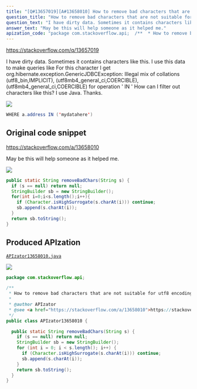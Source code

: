 ```yaml
---
title: "[Q#13657019][A#13658010] How to remove bad characters that are not suitable for utf8 encoding in MySQL?"
question_title: "How to remove bad characters that are not suitable for utf8 encoding in MySQL?"
question_text: "I have dirty data. Sometimes it contains characters like this. I use this data to make queries like For this character I get org.hibernate.exception.GenericJDBCException: Illegal mix of collations (utf8_bin,IMPLICIT), (utf8mb4_general_ci,COERCIBLE), (utf8mb4_general_ci,COERCIBLE) for operation ' IN ' How can I filter out characters like this? I use Java. Thanks."
answer_text: "May be this will help someone as it helped me."
apization_code: "package com.stackoverflow.api;  /**  * How to remove bad characters that are not suitable for utf8 encoding in MySQL?  *  * @author APIzator  * @see <a href=\"https://stackoverflow.com/a/13658010\">https://stackoverflow.com/a/13658010</a>  */ public class APIzator13658010 {    public static String removeBadChars(String s) {     if (s == null) return null;     StringBuilder sb = new StringBuilder();     for (int i = 0; i < s.length(); i++) {       if (Character.isHighSurrogate(s.charAt(i))) continue;       sb.append(s.charAt(i));     }     return sb.toString();   } }"
---
```


https://stackoverflow.com/q/13657019

I have dirty data. Sometimes it contains characters like this. I use this data to make queries like
For this character I get
org.hibernate.exception.GenericJDBCException: Illegal mix of collations (utf8_bin,IMPLICIT), (utf8mb4_general_ci,COERCIBLE), (utf8mb4_general_ci,COERCIBLE) for operation &#x27; IN &#x27;
How can I filter out characters like this? I use Java.
Thanks.


<div class="code-logo"><img src="/stackoverflow.png" /></div>

```java
WHERE a.address IN ('mydatahere')
```


## Original code snippet

https://stackoverflow.com/a/13658010

May be this will help someone as it helped me.

<div class="code-logo"><img src="/stackoverflow.png" /></div>

```java
public static String removeBadChars(String s) {
  if (s == null) return null;
  StringBuilder sb = new StringBuilder();
  for(int i=0;i<s.length();i++){ 
    if (Character.isHighSurrogate(s.charAt(i))) continue;
    sb.append(s.charAt(i));
  }
  return sb.toString();
}
```

## Produced APIzation

[`APIzator13658010.java`](https://github.com/pasqualesalza/apization-temp/raw/main/data/search/APIzator13658010.java)

<div class="code-logo"><img src="/apizator.png" /></div>

```java
package com.stackoverflow.api;

/**
 * How to remove bad characters that are not suitable for utf8 encoding in MySQL?
 *
 * @author APIzator
 * @see <a href="https://stackoverflow.com/a/13658010">https://stackoverflow.com/a/13658010</a>
 */
public class APIzator13658010 {

  public static String removeBadChars(String s) {
    if (s == null) return null;
    StringBuilder sb = new StringBuilder();
    for (int i = 0; i < s.length(); i++) {
      if (Character.isHighSurrogate(s.charAt(i))) continue;
      sb.append(s.charAt(i));
    }
    return sb.toString();
  }
}

```